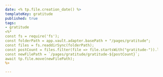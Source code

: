 ```yaml
---
date: <% tp.file.creation_date() %>
templateKey: gratitude
published: true
tags:
- gratitude
<%*
const fs = require('fs');
const folderPath = app.vault.adapter.basePath + "/pages/gratitude";
const files = fs.readdirSync(folderPath);
const postCount = files.filter(file => file.startsWith("gratitude-")).length + 2;
const newFilePath = `/pages/gratitude/gratitude-${postCount}`;
await tp.file.move(newFilePath);
%>

---
```

